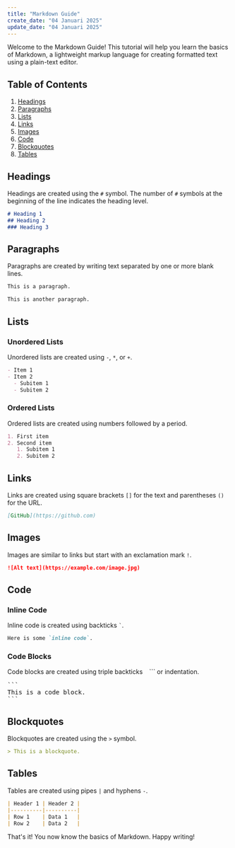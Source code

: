 ```yaml
---
title: "Markdown Guide"
create_date: "04 Januari 2025"
update_date: "04 Januari 2025"
---
```


Welcome to the Markdown Guide! This tutorial will help you learn the basics of Markdown, a lightweight markup language for creating formatted text using a plain-text editor.

## Table of Contents
1. [Headings](#headings)
2. [Paragraphs](#paragraphs)
3. [Lists](#lists)
4. [Links](#links)
5. [Images](#images)
6. [Code](#code)
7. [Blockquotes](#blockquotes)
8. [Tables](#tables)

## Headings
Headings are created using the `#` symbol. The number of `#` symbols at the beginning of the line indicates the heading level.

```markdown
# Heading 1
## Heading 2
### Heading 3
```

## Paragraphs
Paragraphs are created by writing text separated by one or more blank lines.

```markdown
This is a paragraph.

This is another paragraph.
```

## Lists
### Unordered Lists
Unordered lists are created using `-`, `*`, or `+`.

```markdown
- Item 1
- Item 2
  - Subitem 1
  - Subitem 2
```

### Ordered Lists
Ordered lists are created using numbers followed by a period.

```markdown
1. First item
2. Second item
   1. Subitem 1
   2. Subitem 2
```

## Links
Links are created using square brackets `[]` for the text and parentheses `()` for the URL.

```markdown
[GitHub](https://github.com)
```

## Images
Images are similar to links but start with an exclamation mark `!`.

```markdown
![Alt text](https://example.com/image.jpg)
```

## Code
### Inline Code
Inline code is created using backticks `` ` ``.

```markdown
Here is some `inline code`.
```

### Code Blocks
Code blocks are created using triple backticks ``` ``` ``` or indentation.

<pre>
```
This is a code block.
```
</pre>

## Blockquotes
Blockquotes are created using the `>` symbol.

```markdown
> This is a blockquote.
```

## Tables
Tables are created using pipes `|` and hyphens `-`.

```markdown
| Header 1 | Header 2 |
|----------|----------|
| Row 1    | Data 1   |
| Row 2    | Data 2   |
```

That's it! You now know the basics of Markdown. Happy writing!